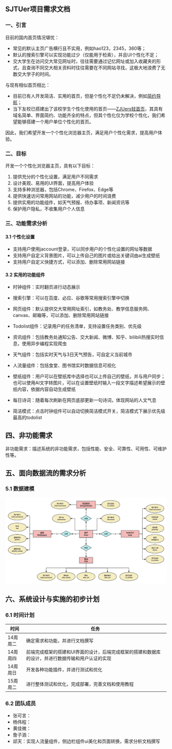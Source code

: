 ## SJTUer项目需求文档

### 一、引言

目前的国内首页情况堪忧：
- 常见的默认主页广告横行且不实用，例如hao123，2345，360等；
- 默认的搜索引擎可以实现功能过少（仅能用于检索），并且UI个性化不足；
- 交大学生在访问交大常见网址时，往往需要通过记忆网址或加入收藏夹的形式，且查询不同交大相关资料时往往需要在不同网站寻找，这极大地浪费了无数交大学子的时间。

与现有相似首页相比：
- 目前已有人开发简洁、实用的首页，但是个性化不足仍未解决，例如[简约导航](https://www.jianavi.com/)；
- 当下友校已搭建出了该校学生个性化使用的首页——[ZJUers轻首页](https://zjuers.com/)，其具有域名简单、界面简约、功能齐全的特点，但其个性化仅为学校个性化，我们希望能够搭建一个用户单位个性化的首页。

因此，我们希望开发一个个性化浏览器主页，满足用户个性化需求，提高用户体验。

### 二、目标

开发一个个性化浏览器主页，具有以下目标：

1. 提供充分的个性化设置，满足用户不同需求
2. 设计美观、易用的UI界面，提高用户体验
3. 支持多种浏览器，包括Chrome、Firefox、Edge等
4. 提供快速访问常用网站的功能，减少用户的时间浪费
5. 提供实用的功能组件，如天气预报、待办事项、新闻资讯等
6. 保护用户隐私，不收集用户个人信息

### 三、功能需求分析

#### 3.1 个性化设置

- 支持用户使用jaccount登录，可以同步用户的个性化设置的网址等数据
- 支持用户自定义背景图片，可以上传自己的图片或给出关键词由ai生成壁纸
- 支持用户自定义快捷方式，可以添加、删除常用网站链接

#### 3.2 实用的功能组件

- 时钟组件：实时翻页进行动态展示
- 搜索引擎：可以在百度、必应、谷歌等常用搜索引擎中切换

- 网页组件：默认提供交大常用网址索引，如教务处、教学信息服务网、canvas、邮箱等，可以添加、删除常用网站链接

- Todolist组件：记录用户的任务清单，支持设置任务类别、优先级
- 资讯组件：包括教务处通知公告、交大新闻、微博、知乎、bilibili热搜实时信息，使用异步编程实现爬虫
- 天气组件：包括实时天气与3日天气预告，可自定义当前城市
- 人流量组件：包括食堂、图书馆实时数据信息可视化
- 壁纸组件：用户可以在壁纸库中选择也可以上传自己的壁纸，并与用户同步；也可以使用AI文字转图片，可以在设置壁纸时输入一段文字描述希望展示的壁纸内容，依据内容自动生成壁纸
- 每日诗词：随着每次刷新在网页底部更新一句诗词，体现网站的人文气息
- 简洁模式：点击时钟组件可以自动切换简洁模式开关，简洁模式下展示优先级最高的todolist

## 四、非功能需求

非功能需求：描述系统的非功能需求，包括性能、安全、可靠性、可用性、可维护性等。

## 五、面向数据流的需求分析

### 5.1 数据建模

![IMG_1150](./数据建模.png)

## 六、系统设计与实施的初步计划
### 6.1 时间计划

| 时间     | 任务                                                         |
| -------- | ------------------------------------------------------------ |
| 14周周二 | 确定需求和功能，并进行文档撰写                               |
| 14周周四 | 前端完成框架的搭建和UI界面的设计，后端完成框架的搭建和数据库的设计，并进行数据传输和用户认证的实现 |
| 14周周日 | 开发各种功能插件，并进行测试和优化                           |
| 15周周二 | 进行整体测试和优化，完成部署，完善文档和使用教程             |

### 6.2 团队成员

- 张可言：
- 杨伟程：
- 黄佳微：
- 詹子涵：
- 邱天：实现人流量组件，侧边栏组件ui美化和页面转换，需求分析文档撰写

